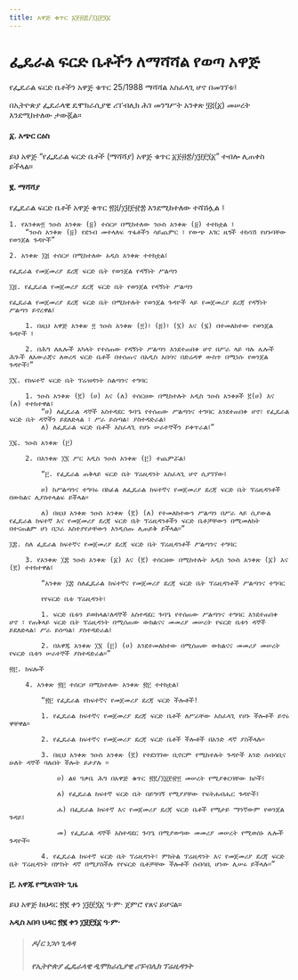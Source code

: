 ```yaml
---
title: አዋጅ ቁጥር ፩፻፴፰/፲፱፻፺፩
---
```


# ፌዴራል ፍርድ ቤቶችን ለማሻሻል የወጣ አዋጅ

የፌዴራል ፍርድ ቤቶችን አዋጅ ቁጥር 25/1988 ማሻሻል አስፈላጊ ሆኖ በመገኘቱ፤

በኢትዮጵያ ፌዴራላዊ ዴሞክራሲያዊ ሪፐብሊክ ሕገ መንግሥት አንቀጽ ፶፭(፩) መሠረት እንደሚከተለው ታውጇል።

#### ፩. አጭር ርዕስ

ይህ አዋጅ “የፌዴራል ፍርድ ቤቶች (ማሻሻያ) አዋጅ ቁጥር ፩፻፴፰/፲፱፻፺፩” ተብሎ ሊጠቀስ ይችላል።

#### ፪. ማሻሻያ

የፌዴራል ፍርድ ቤቶች አዋጅ ቁጥር ፳፭/፲፱፻፹፰ እንደሚከተለው ተሻሽሏል ፤

    1. የአንቀጽ፬ ንዑስ አንቀጽ (፱) ተሰርዞ በሚከተለው ንዑስ አንቀጽ (፱) ተተክቷል ፤
        “ንዑስ አንቀጽ (፱) የደንብ መተላለፍ ጥፋቶችን ሳይጨምር ፣ የውጭ አገር ዜጎች ተከሳሽ የሆኑባቸው የወንጀል ጉዳዮች”

    2. አንቀጽ ፲፭ ተሰርዞ በሚከተለው አዲስ አንቀጽ ተተክቷል፤

    የፌዴራል የመጀመሪያ ደረጃ ፍርድ ቤት የወንጀል የዳኝነት ሥልጣን

    ፲፭. የፌዴራል የመጀመሪያ ደረጃ ፍርድ ቤት የወንጀል የዳኝነት ሥልጣን

    የፌዴራል የመጀመሪያ ደረጃ ፍርድ ቤት በሚከተሉት የወንጀል ጉዳዮች ላይ የመጀመሪያ ደረጃ የዳኝነት ሥልጣን ይኖረዋል፤

        1. በዚህ አዋጅ አንቀጽ ፬ ንዑስ አንቀጽ (፬)፣ (፭)፣ (፮) እና (፯) በተመለከተው የወንጀል ጉዳዮች ፤

        2. በሕግ ለሌሎች አካላት የተሰጠው የዳኝነት ሥልጣን እንደተጠበቀ ሆኖ በሥራ ላይ ባሉ ሌሎች ሕጐች ለአውራጃና ለወረዳ ፍርድ ቤቶች በተሰጡና በአዲስ አበባና በድሬዳዋ ውስጥ በሚነሱ የወንጀል ጉዳዮች፤”

    ፲፮. የከፍተኛ ፍርድ ቤት ፕሬዝዳንት ስልጣንና ተግባር

        1. ንዑስ አንቀጽ (፪) (ሀ) እና (ለ) ተሰርዘው በሚከተሉት አዲስ ንዑስ አንቀጾች ፪(ሀ) እና (ለ) ተተክተዋል፤
            “ሀ) ለፌዴራል ዳኞች አስተዳደር ጉባዔ የተሰጠው ሥልጣንና ተግባር እንደተጠበቀ ሆኖ፣ የፌዴራል ፍርድ ቤት ዳኞችን ይደለድላል ፣ ሥራ ይሰጣል፣ ያስተዳድራል፤
            ለ) ለፌዴራል ፍርድ ቤቶች አስፈላጊ የሆኑ ሠራተኞችን ይቀጥራል፤”

    ፲፯. ንዑስ አንቀጽ (፫)

        2. በአንቀጽ ፲፮ ሥር አዲስ ንዑስ አንቀጽ (፫) ተጨምሯል፤

            “፫. የፌዴራል ጠቅላይ ፍርድ ቤት ፕሬዚዳንት አስፈላጊ ሆኖ ሲያገኘው፤

            ሀ) ከሥልጣንና ተግባሩ በከፊል ለፌዴራል ከፍተኛና የመጀመሪያ ደረጃ ፍርድ ቤት ፕሬዚዳንቶች በውክልና ሊያስተላልፍ ይችላል።

            ለ) በዚህ አንቀጽ ንዑስ አንቀጽ (፪) (ለ) የተመለከተውን ሥልጣን በሥራ ላይ ሲያውል የፌዴራል ከፍተኛ እና የመጀመሪያ ደረጃ ፍርድ ቤት ፕሬዚዳንቶችን ፍርድ ቤቶቻቸውን በሚመለከት በተናጠልም ሆነ በጋራ አስተያየታቸውን እንዲሰጡ ሊጠይቅ ይችላል።”

    ፲፰. ስለ ፌዴራል ከፍተኛና የመጀመሪያ ደረጃ ፍርድ ቤት ፕሬዚዳንቶች ሥልጣንና ተግባር

        3. የአንቀጽ ፲፰ ንዑስ አንቀጽ (፩) እና (፪) ተሰርዘው በሚከተሉት አዲስ ንዑስ አንቀጽ (፩) እና (፪) ተተክተዋል፤

            “አንቀጽ ፲፰ ስለፌዴራል ከፍተኛና የመጀመሪያ ደረጃ ፍርድ ቤት ፕሬዚዳንቶች ሥልጣንና ተግባር

            የየፍርድ ቤቱ ፕሬዚዳንት፣

            1. ፍርድ ቤቱን ይወክላል፣ለዳኞች አስተዳደር ጉባዔ የተሰጠው ሥልጣንና ተግባር እንደተጠበቀ ሆኖ ፣ የጠቅላይ ፍርድ ቤት ፕሬዚዳንት በሚሰጠው ውክልናና መመሪያ መሠረት የፍርድ ቤቱን ዳኞች ይደለድላል፣ ሥራ ይሰጣል፣ ያስተዳድራል፤

            2. በአዋጁ አንቀጽ ፲፮ (፫) (ሀ) እንደተመለከተው በሚሰጠው ውክልናና መመሪያ መሠረት የፍርድ ቤቱን ሠራተኞች ያስተዳድራል።”

    ፳፫. ክፍሎች

        4. አንቀጽ ፳፫ ተሰርዞ በሚከተለው አንቀጽ ፳፫ ተተክቷል፤

            “፳፫ የፌዴራል የከፍተኛና የመጀመሪያ ደረጃ ፍርድ ችሎቶች!

            1. የፌዴራል ከፍተኛና የመጀመሪያ ደረጃ ፍርድ ቤቶች ለሥራቸው አስፈላጊ የሆኑ ችሎቶች ይኖሩ ዋቸዋል።

            2. የፌዴራል ከፍተኛና የመጀመሪያ ደረጃ ፍርድ ቤቶች ችሎቶች በአንድ ዳኛ ያስችላሉ።

            3. በዚህ አንቀጽ ንዑስ አንቀጽ (፪) የተደነገገው ቢኖርም የሚከተሉት ጉዳዮች አንድ ሰብሳቢና ሁለት ዳኞች ባሉበት ችሎት ይታያሉ ።

                ሀ) ልዩ ዓቃቤ ሕግ በአዋጅ ቁጥር ፳፪/፲፱፻፹፬ መሠረት የሚያቀርባቸው ክሶች፤

                ለ) የፌዴራል ከፍተኛ ፍርድ ቤት በይግባኝ የሚያያቸው የፍትሐብሔር ጉዳዮች፤

                ሐ) በፌዴራል ከፍተኛ እና የመጀመሪያ ደረጃ ፍርድ ቤቶች የሚታይ ማንኛውም የወንጀል ጉዳይ፤

                መ) የፌዴራል ዳኞች አስተዳደር ጉባዔ በሚያወጣው መመሪያ መሠረት የሚወሰኑ ሌሎች ጉዳዮች።

            4. የፌዴራል ከፍተኛ ፍርድ ቤት ፕሬዚዳንት፣ ምክትል ፕሬዚዳንት እና የመጀመሪያ ደረጃ ፍርድ ቤት ፕሬዚዳንት በሦስት ዳኛ በሚያስችሉ የየፍርድ ቤቶቻቸው ችሎቶች ሰብሳቢ ሆነው ሊሠሩ ይችላሉ።”

#### ፫. አዋጁ የሚጸናበት ጊዜ

ይህ አዋጅ ከህዳር ፳፪ ቀን ፲፱፻፺፩ ዓ·ም· ጀምሮ የጸና ይሆናል።

**አዲስ አበባ ህዳር ፳፪ ቀን ፲፱፻፺፩ ዓ·ም·**

> ##### ዶ/ር ነጋሶ ጊዳዳ
>
> ##### የኢትዮጵያ ፌዴራላዊ ዲሞክራሲያዊ ሪፑብሊክ ፕሬዚዳንት
